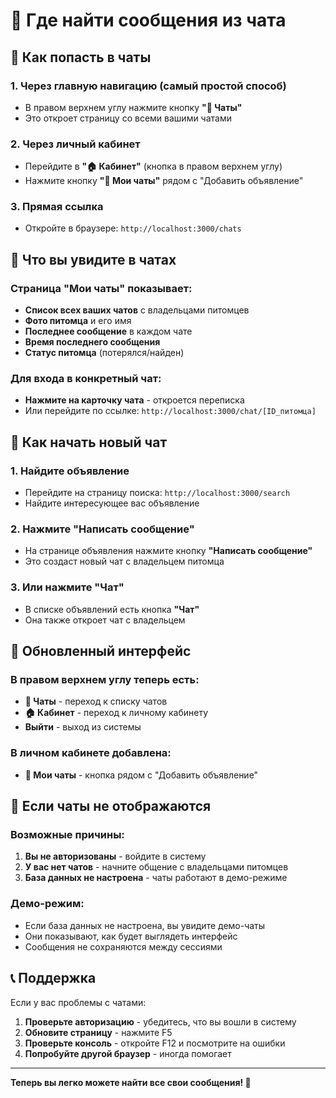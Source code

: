 # 💬 Где найти сообщения из чата

## 🎯 Как попасть в чаты

### 1. **Через главную навигацию** (самый простой способ)
- В правом верхнем углу нажмите кнопку **"💬 Чаты"**
- Это откроет страницу со всеми вашими чатами

### 2. **Через личный кабинет**
- Перейдите в **"🏠 Кабинет"** (кнопка в правом верхнем углу)
- Нажмите кнопку **"💬 Мои чаты"** рядом с "Добавить объявление"

### 3. **Прямая ссылка**
- Откройте в браузере: `http://localhost:3000/chats`

## 📱 Что вы увидите в чатах

### Страница "Мои чаты" показывает:
- **Список всех ваших чатов** с владельцами питомцев
- **Фото питомца** и его имя
- **Последнее сообщение** в каждом чате
- **Время последнего сообщения**
- **Статус питомца** (потерялся/найден)

### Для входа в конкретный чат:
- **Нажмите на карточку чата** - откроется переписка
- Или перейдите по ссылке: `http://localhost:3000/chat/[ID_питомца]`

## 🔄 Как начать новый чат

### 1. **Найдите объявление**
- Перейдите на страницу поиска: `http://localhost:3000/search`
- Найдите интересующее вас объявление

### 2. **Нажмите "Написать сообщение"**
- На странице объявления нажмите кнопку **"Написать сообщение"**
- Это создаст новый чат с владельцем питомца

### 3. **Или нажмите "Чат"**
- В списке объявлений есть кнопка **"Чат"**
- Она также откроет чат с владельцем

## 🎨 Обновленный интерфейс

### В правом верхнем углу теперь есть:
- **💬 Чаты** - переход к списку чатов
- **🏠 Кабинет** - переход к личному кабинету
- **Выйти** - выход из системы

### В личном кабинете добавлена:
- **💬 Мои чаты** - кнопка рядом с "Добавить объявление"

## 🐛 Если чаты не отображаются

### Возможные причины:
1. **Вы не авторизованы** - войдите в систему
2. **У вас нет чатов** - начните общение с владельцами питомцев
3. **База данных не настроена** - чаты работают в демо-режиме

### Демо-режим:
- Если база данных не настроена, вы увидите демо-чаты
- Они показывают, как будет выглядеть интерфейс
- Сообщения не сохраняются между сессиями

## 📞 Поддержка

Если у вас проблемы с чатами:
1. **Проверьте авторизацию** - убедитесь, что вы вошли в систему
2. **Обновите страницу** - нажмите F5
3. **Проверьте консоль** - откройте F12 и посмотрите на ошибки
4. **Попробуйте другой браузер** - иногда помогает

---

**Теперь вы легко можете найти все свои сообщения! 🎉**


